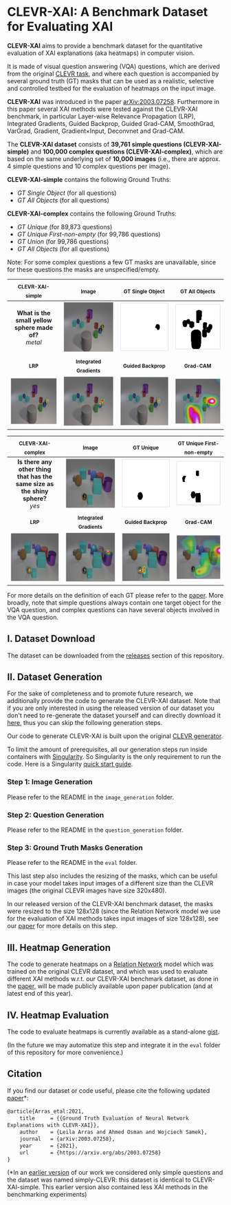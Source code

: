 # CLEVR-XAI: A Benchmark Dataset for Evaluating XAI

**CLEVR-XAI** aims to provide a benchmark dataset for the quantitative evaluation of XAI explanations (aka heatmaps) in computer vision.

It is made of visual question answering (VQA) questions, which are derived from the original [CLEVR task](https://cs.stanford.edu/people/jcjohns/clevr/), and where each question is accompanied by several ground truth (GT) masks that can be used as a realistic, selective and controlled testbed for the evaluation of heatmaps on the input image.

**CLEVR-XAI** was introduced in the paper [arXiv:2003.07258](https://arxiv.org/abs/2003.07258). Furthermore in this paper several XAI methods were tested against the CLEVR-XAI benchmark, in particular Layer-wise Relevance Propagation (LRP), Integrated Gradients, Guided Backprop, Guided Grad-CAM, SmoothGrad, VarGrad, Gradient, Gradient×Input, Deconvnet and Grad-CAM.

The **CLEVR-XAI dataset** consists of **39,761 simple questions (CLEVR-XAI-simple)** and **100,000 complex questions (CLEVR-XAI-complex)**, which are based on the same underlying set of **10,000 images** (i.e., there are approx. 4 simple questions and 10 complex questions per image).

**CLEVR-XAI-simple** contains the following Ground Truths:
- _GT Single Object_ (for all questions)
- _GT All Objects_ (for all questions)

**CLEVR-XAI-complex** contains the following Ground Truths:
- _GT Unique_ (for 89,873 questions)
- _GT Unique First-non-empty_ (for 99,786 questions)
- _GT Union_ (for 99,786 questions)
- _GT All Objects_ (for all questions)

Note: For some complex questions a few GT masks are unavailable, since for these questions the masks are unspecified/empty.


| <sub>CLEVR-XAI-simple</sub>  |  <sub>Image</sub>  |  <sub>GT Single Object</sub> |  <sub>GT All Objects</sub>  |
|:--------------------:|:-----------------------------------------:|:-----------------------------------------:|:-----------------------------------------:|
| **What is the <br> small yellow <br>sphere made <br> of?** <br> *metal*  | <img src="images/2891_original.png" width="256">        |   <img src="images/2891_GT_Single_Object.png" width="256">  |   <img src="images/2891_GT_All_Objects.png" width="256">  |
|  <sub>**LRP**</sub>  | <sub>**Integrated Gradients**</sub>  | <sub>**Guided Backprop**</sub> | <sub>**Grad-CAM**</sub> |
|  <img src="images/2891_LRP.png" width="256">   |  <img src="images/2891_IG.png" width="256">   |  <img src="images/2891_GB.png" width="256" >   | <img src="images/2891_GCAM.png" width="256" >   |


| <sub>CLEVR-XAI-complex</sub>  |  <sub>Image</sub>  |  <sub>GT Unique</sub> |  <sub>GT Unique First-non-empty</sub>  |
|:--------------------:|:-----------------------------------------:|:-----------------------------------------:|:-----------------------------------------:|
| **Is there any <br> other thing <br> that has the <br> same size as <br> the shiny <br> sphere?** <br> *yes*  | <img src="images/57_original.png" width="256">        |   <img src="images/57_GT_Unique.png" width="256">  |   <img src="images/57_GT_Unique_Firstnonempty.png" width="256">  |
|  <sub>**LRP**</sub>  | <sub>**Integrated Gradients**</sub>  | <sub>**Guided Backprop**</sub> | <sub>**Grad-CAM**</sub> |
|  <img src="images/57_LRP.png" width="256">   |  <img src="images/57_IG.png" width="256">   |  <img src="images/57_GB.png" width="256" >   | <img src="images/57_GCAM.png" width="256" >   |


For more details on the definition of each GT please refer to the [paper](https://arxiv.org/abs/2003.07258). More broadly, note that simple questions always contain one target object for the VQA question, and complex questions can have several objects involved in the VQA question.


## I. Dataset Download

 
The dataset can be downloaded from the [releases](https://github.com/ahmedmagdiosman/simply-clevr-dataset/releases) section of this repository.



## II. Dataset Generation

For the sake of completeness and to promote future research, we additionally provide the code to generate the CLEVR-XAI dataset. Note that if you are only interested in using the released version of our dataset you don't need to re-generate the dataset yourself and can directly download it [here](https://github.com/ahmedmagdiosman/simply-clevr-dataset/releases), thus you can skip the following generation steps.

Our code to generate CLEVR-XAI is built upon the original [CLEVR generator](https://github.com/facebookresearch/clevr-dataset-gen/).

To limit the amount of prerequisites, all our generation steps run inside containers with [Singularity](https://sylabs.io/singularity/). So Singularity is the only requirement to run the code. Here is a Singularity [quick start guide](https://sylabs.io/guides/3.3/user-guide/quick_start.html).

### Step 1: Image Generation

Please refer to the README in the `image_generation` folder.

### Step 2: Question Generation

Please refer to the README in the `question_generation` folder.

### Step 3: Ground Truth Masks Generation

Please refer to the README in the `eval` folder. 

This last step also includes the resizing of the masks, which can be useful in case your model takes input images of a different size than the CLEVR images (the original CLEVR images have size 320x480).

In our released version of the CLEVR-XAI benchmark dataset, the masks were resized to the size 128x128 (since the Relation Network model we use for the evaluation of XAI methods takes input images of size 128x128), see our [paper](https://arxiv.org/abs/2003.07258) for more details on this step.



## III. Heatmap Generation

The code to generate heatmaps on a [Relation Network](https://papers.nips.cc/paper/2017/file/e6acf4b0f69f6f6e60e9a815938aa1ff-Paper.pdf) model which was trained on the original CLEVR dataset, and which was used to evaluate different XAI methods w.r.t. our CLEVR-XAI benchmark dataset, as done in the [paper](https://arxiv.org/abs/2003.07258), will be made publicly available upon paper publication (and at latest end of this year).



## IV. Heatmap Evaluation

The code to evaluate heatmaps is currently available as a stand-alone [gist](https://gist.github.com/ArrasL/0bc02ef98e369f861aec40145a58e356).

(In the future we may automatize this step and integrate it in the `eval` folder of this repository for more convenience.)



## Citation

If you find our dataset or code useful, please cite the following updated [paper](https://arxiv.org/abs/2003.07258)*:

```
@article{Arras_etal:2021,
    title     = {{Ground Truth Evaluation of Neural Network Explanations with CLEVR-XAI}},
    author    = {Leila Arras and Ahmed Osman and Wojciech Samek},
    journal   = {arXiv:2003.07258},
    year      = {2021},
    url       = {https://arxiv.org/abs/2003.07258}
}
```

(*In an [earlier version](https://arxiv.org/abs/2003.07258v1) of our work we considered only simple questions and the dataset was named simply-CLEVR: this dataset is identical to CLEVR-XAI-simple. This earlier version also contained less XAI methods in the benchmarking experiments)
